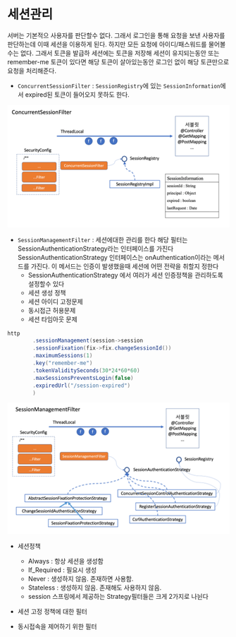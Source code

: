 # 세션관리

서버는 기본적으 사용자를 판단할수 없다. 그래서 로그인을 통해 요청을 보낸 사용자를 판단하는데 이때 세션을 이용하게 된다. 하지만 모든 요청에 아이디/패스워드를 물어볼수는 없다. 그래서 토큰을 발급하 세션에는 토큰을
저장해 세션이 유지되는동안 또는 remember-me 토큰이 있다면 해당 토큰이 살아있는동안 로그인 없이 해당 토큰만으로 요청을 처리해준다.

- `ConcurrentSessionFilter` : `SessionRegistry`에 있는 `SessionInformation`에서 expired된 토큰이 들어오지 못하도 한다.

![img.png](img.png)

- `SessionManagementFilter` : 세션에대한 관리를 한다 해당 필터는 SessionAuthenticationStrategy라는 인터페이스를 가진다
  SessionAuthenticationStrategy 인터페이스는 onAuthentication이라는 메서드를 가진다. 이 메서드는 인증이 발생했을때 세션에 어떤 전략을 취할지 정한다
    - SessionAuthenticationStrategy 에서 여러가 세션 인증정책을 관리하도록 설정할수 있다
    - 세션 생성 정책
    - 세션 아이디 고정문제
    - 동시접근 허용문제
    - 세션 타임아웃 문제

```java
http
        .sessionManagement(session->session
        .sessionFixation(fix->fix.changeSessionId())
        .maximumSessions(1)
        .key("remember-me")
        .tokenValiditySeconds(30*24*60*60)
        .maxSessionsPreventsLogin(false)
        .expiredUrl("/session-expired")
        )
```
![img_1.png](img_1.png)
- 세션정책
    - Always : 항상 세션을 생성함
    - If_Required : 필요시 생성
    - Never : 생성하지 않음. 존재하면 사용함.
    - Stateless : 생성하지 않음. 존재해도 사용하지 않음.
    - session
스프링에서 제공하는 Strategy필터들은 크게 2가지로 나뉜다

- 세션 고정 정책에 대한 필터
- 동시접속을 제어하기 위한 필터